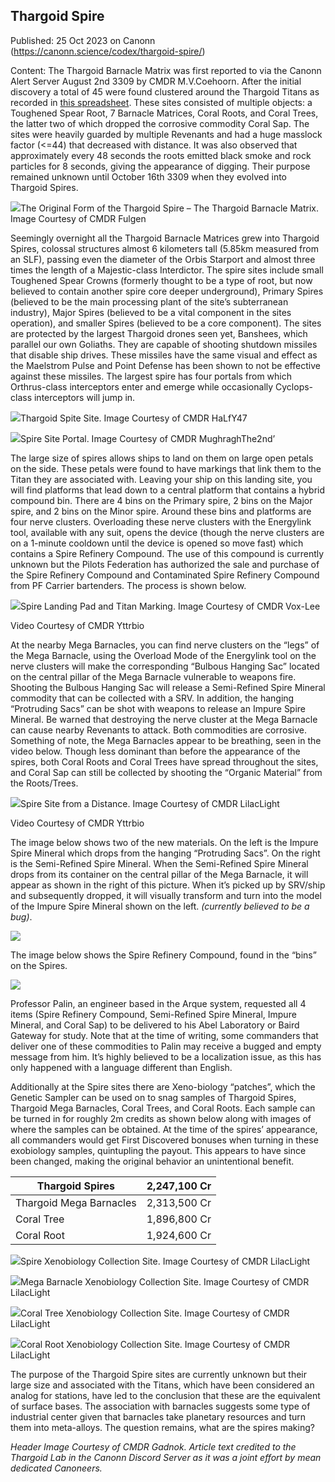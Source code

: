 ## Thargoid Spire

Published: 25 Oct 2023 on Canonn (https://canonn.science/codex/thargoid-spire/)

Content: The Thargoid Barnacle Matrix was first reported to via the Canonn Alert Server August 2nd 3309 by CMDR M.V.Coehoorn. After the initial discovery a total of 45 were found clustered around the Thargoid Titans as recorded in [this spreadsheet](https://docs.google.com/spreadsheets/d/1zetAjIi8dPcbt7j3KK30vUsIx_vuyxDatq3_P8Kg-Co/edit#gid=1298676626). These sites consisted of multiple objects: a Toughened Spear Root, 7 Barnacle Matrices, Coral Roots, and Coral Trees, the latter two of which dropped the corrosive commodity Coral Sap. The sites were heavily guarded by multiple Revenants and had a huge masslock factor (&lt;=44) that decreased with distance. It was also observed that approximately every 48 seconds the roots emitted black smoke and rock particles for 8 seconds, giving the appearance of digging. Their purpose remained unknown until October 16th 3309 when they evolved into Thargoid Spires.

![](https://canonn.science/wp-content/uploads/2023/10/image-34-1024x576.png)The Original Form of the Thargoid Spire – The Thargoid Barnacle Matrix. Image Courtesy of CMDR Fulgen

Seemingly overnight all the Thargoid Barnacle Matrices grew into Thargoid Spires, colossal structures almost 6 kilometers tall (5.85km measured from an SLF), passing even the diameter of the Orbis Starport and almost three times the length of a Majestic-class Interdictor. The spire sites include small Toughened Spear Crowns (formerly thought to be a type of root, but now believed to contain another spire core deeper underground), Primary Spires (believed to be the main processing plant of the site’s subterranean industry), Major Spires (believed to be a vital component in the sites operation), and smaller Spires (believed to be a core component). The sites are protected by the largest Thargoid drones seen yet, Banshees, which parallel our own Goliaths. They are capable of shooting shutdown missiles that disable ship drives. These missiles have the same visual and effect as the Maelstrom Pulse and Point Defense has been shown to not be effective against these missiles. The largest spire has four portals from which Orthrus-class interceptors enter and emerge while occasionally Cyclops-class interceptors will jump in.

![](https://canonn.science/wp-content/uploads/2023/10/Elite_Dangerous_Screenshot_2023.10.16_-_18.09.16.80-1024x576.png)Thargoid Spite Site. Image Courtesy of CMDR HaLfY47

![](https://canonn.science/wp-content/uploads/2023/10/Elite_Dangerous_2023.10.18_-_05.13.45.42-1024x576.png)Spire Site Portal. Image Courtesy of CMDR MughraghThe2nd’

The large size of spires allows ships to land on them on large open petals on the side. These petals were found to have markings that link them to the Titan they are associated with. Leaving your ship on this landing site, you will find platforms that lead down to a central platform that contains a hybrid compound bin. There are 4 bins on the Primary spire, 2 bins on the Major spire, and 2 bins on the Minor spire. Around these bins and platforms are four nerve clusters. Overloading these nerve clusters with the Energylink tool, available with any suit, opens the device (though the nerve clusters are on a 1-minute cooldown until the device is opened so move fast) which contains a Spire Refinery Compound. The use of this compound is currently unknown but the Pilots Federation has authorized the sale and purchase of the Spire Refinery Compound and Contaminated Spire Refinery Compound from PF Carrier bartenders. The process is shown below.

![](https://canonn.science/wp-content/uploads/2023/10/Elite_Dangerous_Screenshot_2023.10.16_-_15.34.24.06-1024x576.png)Spire Landing Pad and Titan Marking. Image Courtesy of CMDR Vox-Lee

Video Courtesy of CMDR Yttrbio

At the nearby Mega Barnacles, you can find nerve clusters on the “legs” of the Mega Barnacle, using the Overload Mode of the Energylink tool on the nerve clusters will make the corresponding “Bulbous Hanging Sac” located on the central pillar of the Mega Barnacle vulnerable to weapons fire.  Shooting the Bulbous Hanging Sac will release a Semi-Refined Spire Mineral commodity that can be collected with a SRV. In addition, the hanging “Protruding Sacs” can be shot with weapons to release an Impure Spire Mineral. Be warned that destroying the nerve cluster at the Mega Barnacle can cause nearby Revenants to attack. Both commodities are corrosive. Something of note, the Mega Barnacles appear to be breathing, seen in the video below. Though less dominant than before the appearance of the spires, both Coral Roots and Coral Trees have spread throughout the sites, and Coral Sap can still be collected by shooting the “Organic Material” from the Roots/Trees.

![](https://canonn.science/wp-content/uploads/2023/10/Untitled-1024x576.png)Spire Site from a Distance. Image Courtesy of CMDR LilacLight

Video Courtesy of CMDR Yttrbio

The image below shows two of the new materials. On the left is the Impure Spire Mineral which drops from the hanging “Protruding Sacs”. On the right is the Semi-Refined Spire Mineral. When the Semi-Refined Spire Mineral drops from its container on the central pillar of the Mega Barnacle, it will appear as shown in the right of this picture. When it’s picked up by SRV/ship and subsequently dropped, it will visually transform and turn into the model of the Impure Spire Mineral shown on the left. *(currently believed to be a bug)*.

![](https://lh7-us.googleusercontent.com/3ijQt57TJUEOhXCwqyNUtuf35_rB_Eoe7mcpBHDYy0HqbfwmO0CwZujScP-qkzOlmxBR0q6n20AbHXB7eOOfDEkXt5t7aOT1btZFzunhpcxTRz3VtyYzstCcMITT5ZfFQVktbIxfhBBk95biDkkdQ4s)

The image below shows the Spire Refinery Compound, found in the “bins” on the Spires.

![](https://lh7-us.googleusercontent.com/XfA59skyTwGchvgBEquzJnR4cWr6-kO-PX74AUzVI5P4SSChnui051dxdW71eFCsTz_46t1S7_iSbG4VK3OWkY3M_aub9d-od-5qygyRffbosMaliLy91oqQVeDhvmbwZAwFZKINLaF-Pvf9G5C_Enc)

Professor Palin, an engineer based in the Arque system, requested all 4 items (Spire Refinery Compound, Semi-Refined Spire Mineral, Impure Mineral, and Coral Sap) to be delivered to his Abel Laboratory or Baird Gateway for study. Note that at the time of writing, some commanders that deliver one of these commodities to Palin may receive a bugged and empty message from him. It’s highly believed to be a localization issue, as this has only happened with a language different than English.

Additionally at the Spire sites there are Xeno-biology “patches”, which the Genetic Sampler can be used on to snag samples of Thargoid Spires, Thargoid Mega Barnacles, Coral Trees, and Coral Roots. Each sample can be turned in for roughly 2m credits as shown below along with images of where the samples can be obtained. At the time of the spires’ appearance, all commanders would get First Discovered bonuses when turning in these exobiology samples, quintupling the payout. This appears to have since been changed, making the original behavior an unintentional benefit.

| Thargoid Spires | 2,247,100 Cr |
| --- | --- |
| Thargoid Mega Barnacles | 2,313,500 Cr |
| Coral Tree | 1,896,800 Cr |
| Coral Root | 1,924,600 Cr |

![](https://canonn.science/wp-content/uploads/2023/10/Spire-1024x576.png)Spire Xenobiology Collection Site. Image Courtesy of CMDR LilacLight

![](https://canonn.science/wp-content/uploads/2023/10/MegaBarnacle-1024x576.png)Mega Barnacle Xenobiology Collection Site. Image Courtesy of CMDR LilacLight

![](https://canonn.science/wp-content/uploads/2023/10/CoralTree-1024x576.png)Coral Tree Xenobiology Collection Site. Image Courtesy of CMDR LilacLight

![](https://canonn.science/wp-content/uploads/2023/10/CoralRoot-1024x576.png)Coral Root Xenobiology Collection Site. Image Courtesy of CMDR LilacLight

The purpose of the Thargoid Spire sites are currently unknown but their large size and associated with the Titans, which have been considered an analog for stations, have led to the conclusion that these are the equivalent of surface bases. The association with barnacles suggests some type of industrial center given that barnacles take planetary resources and turn them into meta-alloys. The question remains, what are the spires making?

*Header Image Courtesy of CMDR Gadnok. Article text credited to the Thargoid Lab in the Canonn Discord Server as it was a joint effort by mean dedicated Canoneers.*